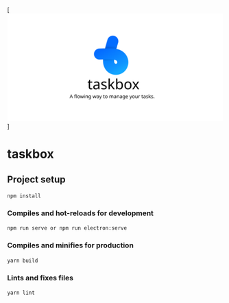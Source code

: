 [![Taskbox Logo](public/img/social_media_1280_640.svg)]

# taskbox

## Project setup
```
npm install
```

### Compiles and hot-reloads for development
```
npm run serve or npm run electron:serve
```

### Compiles and minifies for production
```
yarn build
```

### Lints and fixes files
```
yarn lint
```
